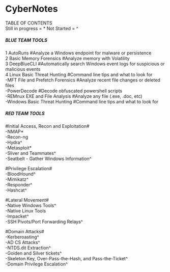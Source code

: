 # CyberNotes  

TABLE OF CONTENTS  
Still in progress = *
Not Started = ^

##### BLUE TEAM TOOLS #####  
1 AutoRuns #Analyze a Windows endpoint for malware or persistence  
2 Basic Memory Forensics #Analyze memory with Volatility  
3 DeepBlueCLI #Automatically search Windows event logs for suspicious or malicious events  
4 Linux Basic Threat Hunting #Command line tips and what to look for  
-MFT File and Prefetch Forensics #Analyze recent file changes or deleted files  
-PowerDecode #Decode obfuscated powershell scripts  
-REMnux EXE and File Analysis #Analyze any file (.exe, .doc, etc)  
-Windows Basic Threat Hunting #Command line tips and what to look for  


##### RED TEAM TOOLS #####  
#Initial Access, Recon and Exploitation#  
-NMAP*  
-Recon-ng  
-Hydra^  
-Metasploit*  
-Sliver and Teammates^  
-Seatbelt - Gather Windows Information^  

#Privilege Escalation#  
-BloodHound^  
-Mimikatz^  
-Responder^  
-Hashcat^  

#Lateral Movement#  
-Native Windows Tools^  
-Native Linux Tools  
-Impacket^  
-SSH Pivots/Port Forwarding Relays^  

#Domain Attacks#  
-Kerberoasting^  
-AD CS Attacks^  
-NTDS.dit Extraction^  
-Golden and Silver tickets^  
-Skeleton Key, Over-Pass-the-Hash, and Pass-the-Ticket^  
-Domain Privilege Escalation^  


